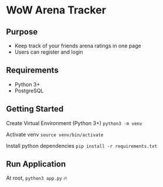 # WoW Arena Tracker

## Purpose

- Keep track of your friends arena ratings in one page
- Users can register and login

## Requirements
- Python 3+
- PostgreSQL

## Getting Started

Create Virtual Environment (Python 3+)
`python3 -m venv`

Activate venv
`source venv/bin/activate`

Install python dependencies
`pip install -r requirements.txt`

## Run Application

At root,
`python3 app.py` :fire: